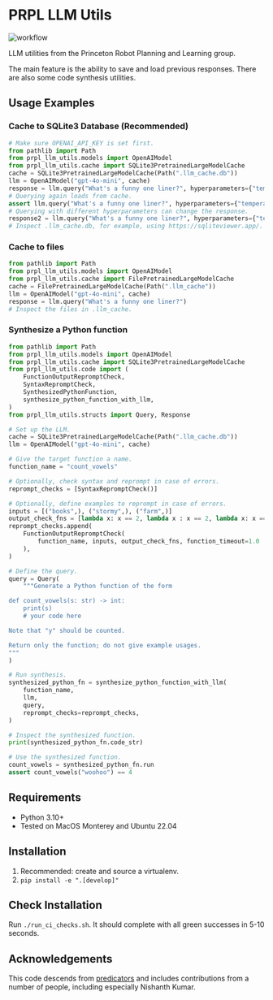 # PRPL LLM Utils

![workflow](https://github.com/Princeton-Robot-Planning-and-Learning/prpl-llm-utils/actions/workflows/ci.yml/badge.svg)

LLM utilities from the Princeton Robot Planning and Learning group.

The main feature is the ability to save and load previous responses. There are also some code synthesis utilities.

## Usage Examples

### Cache to SQLite3 Database (Recommended)
```python
# Make sure OPENAI_API_KEY is set first.
from pathlib import Path
from prpl_llm_utils.models import OpenAIModel
from prpl_llm_utils.cache import SQLite3PretrainedLargeModelCache
cache = SQLite3PretrainedLargeModelCache(Path(".llm_cache.db"))
llm = OpenAIModel("gpt-4o-mini", cache)
response = llm.query("What's a funny one liner?", hyperparameters={"temperature": 1.0})
# Querying again loads from cache.
assert llm.query("What's a funny one liner?", hyperparameters={"temperature": 1.0}).text == response.text
# Querying with different hyperparameters can change the response.
response2 = llm.query("What's a funny one liner?", hyperparameters={"temperature": 0.5})
# Inspect .llm_cache.db, for example, using https://sqliteviewer.app/.
```

### Cache to files
```python
from pathlib import Path
from prpl_llm_utils.models import OpenAIModel
from prpl_llm_utils.cache import FilePretrainedLargeModelCache
cache = FilePretrainedLargeModelCache(Path(".llm_cache"))
llm = OpenAIModel("gpt-4o-mini", cache)
response = llm.query("What's a funny one liner?")
# Inspect the files in .llm_cache.
```

### Synthesize a Python function
```python
from pathlib import Path
from prpl_llm_utils.models import OpenAIModel
from prpl_llm_utils.cache import SQLite3PretrainedLargeModelCache
from prpl_llm_utils.code import (
    FunctionOutputRepromptCheck,
    SyntaxRepromptCheck,
    SynthesizedPythonFunction,
    synthesize_python_function_with_llm,
)
from prpl_llm_utils.structs import Query, Response

# Set up the LLM.
cache = SQLite3PretrainedLargeModelCache(Path(".llm_cache.db"))
llm = OpenAIModel("gpt-4o-mini", cache)

# Give the target function a name.
function_name = "count_vowels"

# Optionally, check syntax and reprompt in case of errors.
reprompt_checks = [SyntaxRepromptCheck()]

# Optionally, define examples to reprompt in case of errors.
inputs = [("books",), ("stormy",), ("farm",)]
output_check_fns = [lambda x: x == 2, lambda x : x == 2, lambda x: x == 1]
reprompt_checks.append(
    FunctionOutputRepromptCheck(
        function_name, inputs, output_check_fns, function_timeout=1.0
    ),
)

# Define the query.
query = Query(
    """Generate a Python function of the form

def count_vowels(s: str) -> int:
    print(s)
    # your code here

Note that "y" should be counted.

Return only the function; do not give example usages.
"""
)

# Run synthesis.
synthesized_python_fn = synthesize_python_function_with_llm(
    function_name,
    llm,
    query,
    reprompt_checks=reprompt_checks,
)

# Inspect the synthesized function.
print(synthesized_python_fn.code_str)

# Use the synthesized function.
count_vowels = synthesized_python_fn.run
assert count_vowels("woohoo") == 4
```

## Requirements

- Python 3.10+
- Tested on MacOS Monterey and Ubuntu 22.04

## Installation

1. Recommended: create and source a virtualenv.
2. `pip install -e ".[develop]"`

## Check Installation

Run `./run_ci_checks.sh`. It should complete with all green successes in 5-10 seconds.

## Acknowledgements

This code descends from [predicators](https://github.com/Learning-and-Intelligent-Systems/predicators) and includes contributions from a number of people, including especially Nishanth Kumar.
